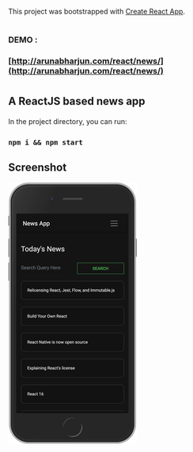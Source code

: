 This project was bootstrapped with [Create React App](https://github.com/facebook/create-react-app).

#
### DEMO :

### [http://arunabharjun.com/react/news/](http://arunabharjun.com/react/news/)
#


## A ReactJS based news app

#### 
In the project directory, you can run:
### `npm i && npm start`

## Screenshot

![](src/newsAppSS.png)
